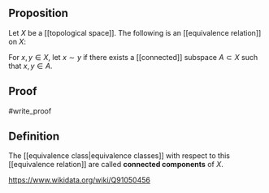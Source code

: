 ## Proposition
Let $X$ be a [[topological space]]. The following is an [[equivalence relation]] on $X$: 

For $x,y \in X$, let $x\sim y$ if there exists a [[connected]] subspace $A\subset X$ such that $x,y \in A$.

## Proof
#write_proof 
## Definition
The [[equivalence class|equivalence classes]] with respect to this [[equivalence relation]] are called **connected components** of $X$.

https://www.wikidata.org/wiki/Q91050456